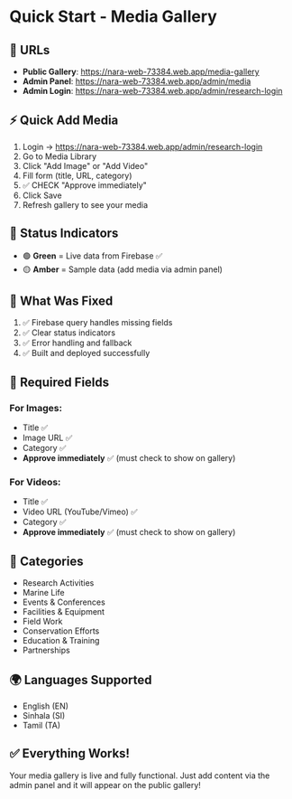 # Quick Start - Media Gallery

## 🚀 URLs

- **Public Gallery**: https://nara-web-73384.web.app/media-gallery
- **Admin Panel**: https://nara-web-73384.web.app/admin/media
- **Admin Login**: https://nara-web-73384.web.app/admin/research-login

## ⚡ Quick Add Media

1. Login → https://nara-web-73384.web.app/admin/research-login
2. Go to Media Library
3. Click "Add Image" or "Add Video"
4. Fill form (title, URL, category)
5. ✅ CHECK "Approve immediately"
6. Click Save
7. Refresh gallery to see your media

## 🎯 Status Indicators

- 🟢 **Green** = Live data from Firebase ✅
- 🟡 **Amber** = Sample data (add media via admin panel)

## 🔧 What Was Fixed

1. ✅ Firebase query handles missing fields
2. ✅ Clear status indicators
3. ✅ Error handling and fallback
4. ✅ Built and deployed successfully

## 📝 Required Fields

### For Images:
- Title ✅
- Image URL ✅
- Category ✅
- **Approve immediately** ✅ (must check to show on gallery)

### For Videos:
- Title ✅
- Video URL (YouTube/Vimeo) ✅
- Category ✅
- **Approve immediately** ✅ (must check to show on gallery)

## 🎨 Categories

- Research Activities
- Marine Life
- Events & Conferences
- Facilities & Equipment
- Field Work
- Conservation Efforts
- Education & Training
- Partnerships

## 🌍 Languages Supported

- English (EN)
- Sinhala (SI)
- Tamil (TA)

## ✅ Everything Works!

Your media gallery is live and fully functional. Just add content via the admin panel and it will appear on the public gallery!
